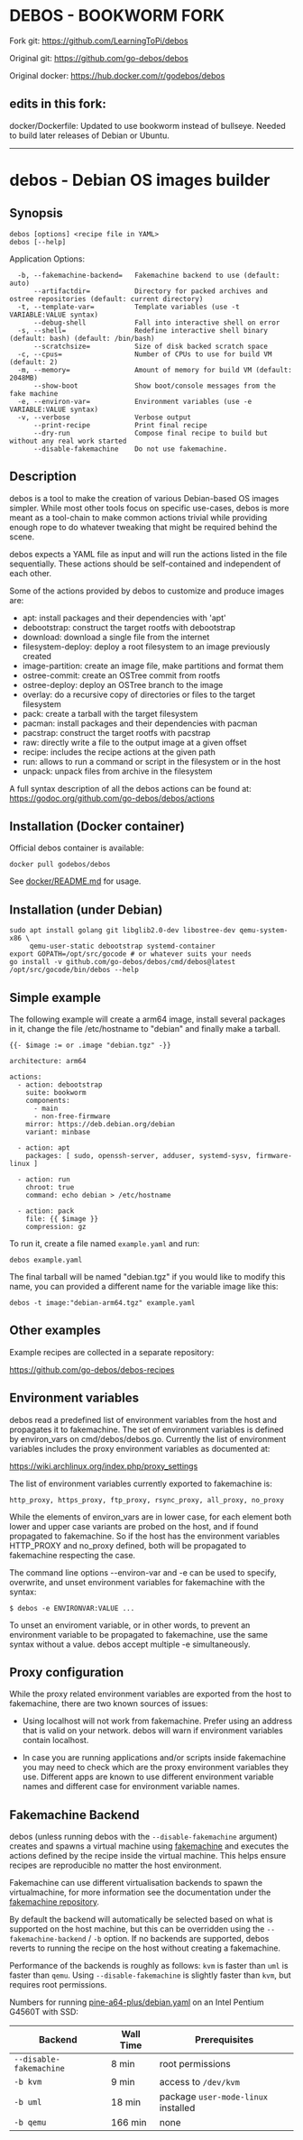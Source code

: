 # DEBOS - BOOKWORM FORK

Fork git: https://github.com/LearningToPi/debos

Original git: https://github.com/go-debos/debos

Original docker: https://hub.docker.com/r/godebos/debos


## edits in this fork:
docker/Dockerfile:
Updated to use bookworm instead of bullseye.  Needed to build later releases of Debian or Ubuntu.


------------------------------------------------

# debos -  Debian OS images builder

## Synopsis

    debos [options] <recipe file in YAML>
    debos [--help]

Application Options:

      -b, --fakemachine-backend=   Fakemachine backend to use (default: auto)
          --artifactdir=           Directory for packed archives and ostree repositories (default: current directory)
      -t, --template-var=          Template variables (use -t VARIABLE:VALUE syntax)
          --debug-shell            Fall into interactive shell on error
      -s, --shell=                 Redefine interactive shell binary (default: bash) (default: /bin/bash)
          --scratchsize=           Size of disk backed scratch space
      -c, --cpus=                  Number of CPUs to use for build VM (default: 2)
      -m, --memory=                Amount of memory for build VM (default: 2048MB)
          --show-boot              Show boot/console messages from the fake machine
      -e, --environ-var=           Environment variables (use -e VARIABLE:VALUE syntax)
      -v, --verbose                Verbose output
          --print-recipe           Print final recipe
          --dry-run                Compose final recipe to build but without any real work started
          --disable-fakemachine    Do not use fakemachine.


## Description

debos is a tool to make the creation of various Debian-based OS images
simpler. While most other tools focus on specific use-cases, debos is
more meant as a tool-chain to make common actions trivial while providing
enough rope to do whatever tweaking that might be required behind the scene.

debos expects a YAML file as input and will run the actions listed in the
file sequentially. These actions should be self-contained and independent
of each other.

Some of the actions provided by debos to customize and produce images are:

* apt: install packages and their dependencies with 'apt'
* debootstrap: construct the target rootfs with debootstrap
* download: download a single file from the internet
* filesystem-deploy: deploy a root filesystem to an image previously created
* image-partition: create an image file, make partitions and format them
* ostree-commit: create an OSTree commit from rootfs
* ostree-deploy: deploy an OSTree branch to the image
* overlay: do a recursive copy of directories or files to the target filesystem
* pack: create a tarball with the target filesystem
* pacman: install packages and their dependencies with pacman
* pacstrap: construct the target rootfs with pacstrap
* raw: directly write a file to the output image at a given offset
* recipe: includes the recipe actions at the given path
* run: allows to run a command or script in the filesystem or in the host
* unpack: unpack files from archive in the filesystem

A full syntax description of all the debos actions can be found at:
https://godoc.org/github.com/go-debos/debos/actions

## Installation (Docker container)

Official debos container is available:
```
docker pull godebos/debos
```

See [docker/README.md](https://github.com/go-debos/debos/blob/master/docker/README.md) for usage.

## Installation (under Debian)

    sudo apt install golang git libglib2.0-dev libostree-dev qemu-system-x86 \
         qemu-user-static debootstrap systemd-container
    export GOPATH=/opt/src/gocode # or whatever suits your needs
    go install -v github.com/go-debos/debos/cmd/debos@latest
    /opt/src/gocode/bin/debos --help

## Simple example

The following example will create a arm64 image, install several
packages in it, change the file /etc/hostname to "debian" and finally
make a tarball.

    {{- $image := or .image "debian.tgz" -}}

    architecture: arm64

    actions:
      - action: debootstrap
        suite: bookworm
        components:
          - main
          - non-free-firmware
        mirror: https://deb.debian.org/debian
        variant: minbase

      - action: apt
        packages: [ sudo, openssh-server, adduser, systemd-sysv, firmware-linux ]

      - action: run
        chroot: true
        command: echo debian > /etc/hostname

      - action: pack
        file: {{ $image }}
        compression: gz

To run it, create a file named `example.yaml` and run:

    debos example.yaml

The final tarball will be named "debian.tgz" if you would like to modify
this name, you can provided a different name for the variable image like
this:

    debos -t image:"debian-arm64.tgz" example.yaml

## Other examples

Example recipes are collected in a separate repository:

https://github.com/go-debos/debos-recipes

## Environment variables

debos read a predefined list of environment variables from the host and
propagates it to fakemachine. The set of environment variables is defined by
environ_vars on cmd/debos/debos.go. Currently the list of environment variables
includes the proxy environment variables as documented at:

https://wiki.archlinux.org/index.php/proxy_settings

The list of environment variables currently exported to fakemachine is:

    http_proxy, https_proxy, ftp_proxy, rsync_proxy, all_proxy, no_proxy

While the elements of environ_vars are in lower case, for each element both
lower and upper case variants are probed on the host, and if found propagated
to fakemachine. So if the host has the environment variables HTTP_PROXY and
no_proxy defined, both will be propagated to fakemachine respecting the case.

The command line options --environ-var and -e can be used to specify,
overwrite, and unset environment variables for fakemachine with the syntax:

    $ debos -e ENVIRONVAR:VALUE ...

To unset an enviroment variable, or in other words, to prevent an environment
variable to be propagated to fakemachine, use the same syntax without a value.
debos accept multiple -e simultaneously.

## Proxy configuration

While the proxy related environment variables are exported from the host to
fakemachine, there are two known sources of issues:

* Using localhost will not work from fakemachine. Prefer using an address that is valid on your network. debos will warn if environment variables contain localhost.

* In case you are running applications and/or scripts inside fakemachine you may need to check which are the proxy environment variables they use. Different apps are known to use different environment variable names and different case for environment variable names.

## Fakemachine Backend

debos (unless running debos with the `--disable-fakemachine` argument) creates
and spawns a virtual machine using [fakemachine](https://github.com/go-debos/fakemachine)
and executes the actions defined by the recipe inside the virtual machine. This
helps ensure recipes are reproducible no matter the host environment.

Fakemachine can use different virtualisation backends to spawn the virtualmachine,
for more information see the documentation under the [fakemachine repository](https://github.com/go-debos/fakemachine).

By default the backend will automatically be selected based on what is supported
on the host machine, but this can be overridden using the `--fakemachine-backend` / `-b`
option. If no backends are supported, debos reverts to running the recipe on the
host without creating a fakemachine.

Performance of the backends is roughly as follows: `kvm` is faster than `uml` is faster than `qemu`.
Using `--disable-fakemachine` is slightly faster than `kvm`, but requires root permissions.

Numbers for running [pine-a64-plus/debian.yaml](https://github.com/go-debos/debos-recipes/blob/9a25b4be6c9136f4a27e542f39ab7e419fc852c9/pine-a64-plus/debian.yaml) on an Intel Pentium G4560T with SSD:

| Backend | Wall Time | Prerequisites |
| --- | --- | --- |
| `--disable-fakemachine` | 8 min | root permissions |
| `-b kvm` | 9 min | access to `/dev/kvm` |
| `-b uml` | 18 min | package `user-mode-linux` installed  |
| `-b qemu` | 166 min | none |
